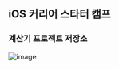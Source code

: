 ## iOS 커리어 스타터 캠프

### 계산기 프로젝트 저장소


![image](https://user-images.githubusercontent.com/90945013/140763003-5612ee1d-16f2-4a9d-9651-cd7e7459996b.png)
